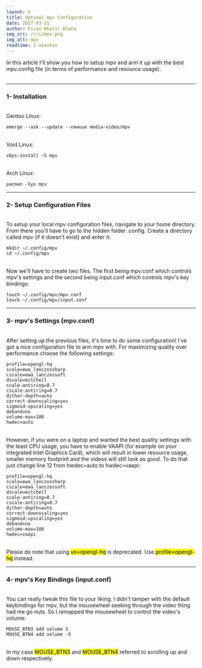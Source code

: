 ```yaml
---
layout: p
title: Optimal mpv Configuration
date: 2017-03-31
author: Firas Khalil Khana
img_src: /r/i/mpv.png
img_alt: mpv
readtime: 2 minutes
---
```

In this article I'll show you how to setup mpv and arm it up with the best mpv.config file (in terms of performance and resource usage).
<br/>
<br/>
<hr/>
<h3 id="Installation">1- Installation</h3>
<br/>
Gentoo Linux:

<pre><code class="language-bash">emerge --ask --update --newuse media-video/mpv</code></pre>
<br/>
Void Linux:

<pre><code class="language-bash">xbps-install -S mpv</code></pre>
<br/>
Arch Linux:

<pre><code class="language-bash">pacman -Syu mpv</code></pre>
<hr/>
<h3 id="Setup_Configuration_Files">2- Setup Configuration Files</h3>
<br/>
To setup your local mpv configuration files, navigate to your home directory. From there you'll have to go to the hidden folder .config. Create a directory called mpv (if it doesn't exist) and enter it:
<pre><code class="language-bash">mkdir ~/.config/mpv
cd ~/.config/mpv</code></pre>
<br/>
Now we'll have to create two files. The first being mpv.conf which controls mpv's settings and the second being input.conf which controls mpv's key bindings:
<pre><code class="language-bash">touch ~/.config/mpv/mpv.conf
touch ~/.config/mpv/input.conf</code></pre>
<hr/>
<h3 id="mpv's_Settings">3- mpv's Settings (mpv.conf)</h3>
<br/>
After setting up the previous files, it's time to do some configuration! I've got a nice configuration file to arm mpv with. For maximizing quality over performance choose the following settings:
<pre class="line-numbers" data-line="12"><code class="language-properties">profile=opengl-hq
scale=ewa_lanczossharp
cscale=ewa_lanczossoft
dscale=mitchell
scale-antiring=0.7
cscale-antiring=0.7
dither-depth=auto
correct-downscaling=yes
sigmoid-upscaling=yes
deband=no
volume-max=100
hwdec=auto</code></pre>
<br/>
However, if you were on a laptop and wanted the best quality settings with the least CPU usage, you have to enable VAAPI (for example on your integrated Intel Graphics Card), which will result in lower resource usage, smaller memory footprint and the videos will still look as good. To do that just change line 12 from hwdec=auto to hwdec=vaapi:
<pre class="line-numbers" data-line="12"><code class="language-properties">profile=opengl-hq
scale=ewa_lanczossharp
cscale=ewa_lanczossoft
dscale=mitchell
scale-antiring=0.7
cscale-antiring=0.7
dither-depth=auto
correct-downscaling=yes
sigmoid-upscaling=yes
deband=no
volume-max=100
hwdec=vaapi</code></pre>
<br/>
Please do note that using <mark>vo=opengl-hq</mark> is deprecated. Use <mark>profile=opengl-hq</mark> instead.
<hr/>
<h3 id="mpv's_Key_Bindings">4- mpv's Key Bindings (input.conf)</h3>
<br/>
You can really tweak this file to your liking. I didn't tamper with the default keybindings for mpv, but the mousewheel seeking through the video thing had me go nuts. So I remapped the mousewheel to control the video's volume:
<pre><code class="language-properties">MOUSE_BTN3 add volume 5
MOUSE_BTN4 add volume -5</code></pre>
<br/>
In my case <mark>MOUSE_BTN3</mark> and <mark>MOUSE_BTN4</mark> referred to scrolling up and down respectively.
